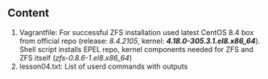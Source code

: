 ## Content

  1. Vagrantfile: For successful ZFS installation used latest CentOS 8.4 box from official repo (release: *8.4.2105*, kernel: ***4.18.0-305.3.1.el8.x86_64***). Shell script installs EPEL repo, kernel components needed for ZFS and ZFS itself (*zfs-0.8.6-1.el8.x86_64*)
  2. lesson04.txt: List of userd commands with outputs
